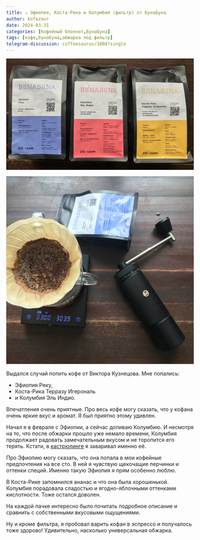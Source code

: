 ```yaml
---
title: ☕️ Эфиопия, Коста-Рика и Колумбия (фильтр) от БунаБуна
author: kofezavr
date: 2024-03-31
categories: [Кофейный блокнот,БунаБуна]
tags: [кофе,бунабуна,обжарка под фильтр]
telegram-discussion: coffeesaurus/1008?single
--- 
```

![Эфиопия, Коста-Рика и Колумбия (фильтр) от БунаБуна](/assets/img/posts/24/03/bunabuna-1.jpg)

![Эфиопия, Коста-Рика и Колумбия (фильтр) от БунаБуна](/assets/img/posts/24/03/bunabuna-2.jpg)

Выдался случай попить кофе от Виктора Кузнецова. Мне попались: 
- Эфиопия Реку, 
- Коста-Рика Терразу Игерональ
- и Колумбия Эль Индио.

Впечатления очень приятные. Про весь кофе могу сказать, что у кофана очень яркие вкус и аромат. Я был приятно этому удивлен. 

Начал я в феврале с Эфиопии, а сейчас допиваю Колумбию. И несмотря на то, что после обжарки прошло уже немало времени, Колумбия продолжает радовать замечательным вкусом и не торопится его терять. Кстати, в [кастрюлинге](https://t.me/coffeesaurus/1002) я заваривал именно её. 

Про Эфиопию могу сказать, что она попала в мои кофейные предпочтения на все сто. В ней я чувствую щекочащие перчинки и оттенки специй. Именно такую Эфиопия я прям особенно люблю.

В Коста-Рике запомнился ананас и что она была хорошенькой. Колумбия порадовала сладостью и ягодно-яблочными оттенками кислотности. Тоже остался доволен.

На каждой пачке интересно было почитать подробное описание и сравнить с собственными вкусовыми ощущениями. 

Ну и кроме фильтра, я пробовал варить кофан в эспрессо и получалось тоже здорово! Удивительно, насколько универсальная обжарка.